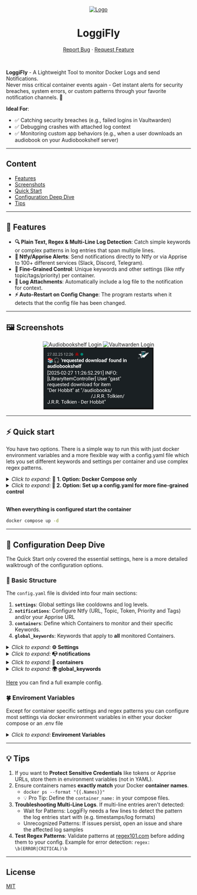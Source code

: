 <a name="readme-top"></a>

<br />
<div align="center">
  <a href="clemcer/loggifly">
    <img src="/images/icon.png" alt="Logo" width="200" height="auto">
  </a>

<h1 align="center">LoggiFly</h1>

  <p align="center">
    <a href="https://github.com/clemcer/loggifly/issues">Report Bug</a>
    ·
    <a href="https://github.com/clemcer/loggifly/issues">Request Feature</a>
  </p>
</div>

<br>

**LoggiFly** - A Lightweight Tool to monitor Docker Logs and send Notifications. <br>
Never miss critical container events again - Get instant alerts for security breaches, system errors, or custom patterns through your favorite notification channels. 🚀

**Ideal For**:
- ✅ Catching security breaches (e.g., failed logins in Vaultwarden)
- ✅ Debugging crashes with attached log context
- ✅ Monitoring custom app behaviors (e.g., when a user downloads an audiobook on your Audiobookshelf server)
---

## Content

- [Features](#-features)
- [Screenshots](#-screenshots)
- [Quick Start](#️-quick-start)
- [Configuration Deep Dive](#-Configuration-Deep-Dive)
- [Tips](#-tips)

---

## 🚀 Features

- **🔍 Plain Text, Regex & Multi-Line Log Detection**: Catch simple keywords or complex patterns in log entries that span multiple lines.
- **🚨 Ntfy/Apprise Alerts**: Send notifications directly to Ntfy or via Apprise to 100+ different services (Slack, Discord, Telegram).
- **🐳 Fine-Grained Control**: Unique keywords and other settings (like ntfy topic/tags/priority) per container.
- **📁 Log Attachments**: Automatically include a log file to the notification for context.
- **⚡ Auto-Restart on Config Change**: The program restarts when it detects that the config file has been changed.

---
## 🖼 Screenshots

<div align="center">
   <img src="/images/abs_login.png" alt="Audiobookshelf Login" width="300" height="auto">
   <img src="/images/vaultwarden_login.png" alt="Vaultwarden Login" width="300" height="auto">
   <img src="/images/abs_download.png" alt="Audiobookshelf Download" width="300" height="auto">
</div>


---

## ⚡️ Quick start
You have two options. There is a simple way to run this with just docker environment variables and a more flexible way with a config.yaml file which lets you set different keywords and settings per container and use complex regex patterns.


<details><summary><em>Click to expand:</em> 🐋 <strong>1. Option: Docker Compose only</strong></summary>d.

```yaml
version: "3.8"
services:
  loggifly:
    image: ghcr.io/clemcer/loggifly:latest
    container_name: loggifly
    volumes:
      - /var/run/docker.sock:/var/run/docker.sock:ro
    environment:  
    # Configure either Ntfy or Apprise or both
      NTFY_URL:
      NTFY_TOPIC: 
      NTFY_TOKEN:                            # In case you need authentication
      APPRISE_URL:                           # Any Apprise-compatible URL (https://github.com/caronc/apprise/wiki)
      CONTAINERS:                            # comma separated list, e.g., vaultwarden,audiobookshelf
      GLOBAL_KEYWORDS:                       # comma separated list, e.g., login,error
      # When one of these keywords is found a log file will be attached to the notification
      GLOBAL_KEYWORDS_WITH_ATTACHMENT:       #comma separated list, e.g., critical,warning 
```
</details>


<details><summary><em>Click to expand:</em><strong> 📃 2. Option: Set up a config.yaml for more fine-grained control</strong></summary><br>
  
1) Insert the following line in the volumes section of the docker compose from Option 1:
```yaml
      - ./loggifly/config.yaml:/app/config.yaml # set the path of your config file on the left side of the mapping
```

<br>

2) Configure your config.yaml.

```yaml
# You have to configure at least one container.
containers:
  container-name:  # Exact container name
  # You don't have to use both `keywords` and `keyword_with_attachment`. One is enough
    keywords:
      - error
      - regex: (username|password).*incorrect  # Use regex patterns when you need them
    # Attach a log file to the notification 
    keywords_with_attachment:
      - warn

# Optional. These keywords are being monitored for all configured containers
global_keywords:
  keywords:
    - failed
  keywords_with_attachment:
    - critical

notifications:     
  # Configure either Ntfy or Apprise or both
  ntfy:
    url: http://your-ntfy-server  
    topic: loggifly                   
    token: ntfy-token               # In case you need authentication
  apprise:
    url: "discord://webhook-url"    # Any Apprise-compatible URL (https://github.com/caronc/apprise/wiki)```    
```
</details><br>

**When everything is configured start the container**
```bash
docker compose up -d
```

---


## 🤿 Configuration Deep Dive
The Quick Start only covered the essential settings, here is a more detailed walktrough of the configuration options.

### 📁 Basic Structure

The `config.yaml` file is divided into four main sections:

1. **`settings`**: Global settings like cooldowns and log levels.
2. **`notifications`**: Configure Ntfy (URL, Topic, Token, Priority and Tags) and/or your Apprise URL
3. **`containers`**: Define which Containers to monitor and their specific Keywords.
4. **`global_keywords`**: Keywords that apply to **all** monitored Containers.

<details><summary><em>Click to expand:</em><strong> ⚙️ Settings </strong></summary>

```yaml
# These are the default settings
settings:          
  log_level: INFO               # DEBUG, INFO, WARNING, ERROR
  notification_cooldown: 5      # Seconds between alerts for same keyword (per container)
  attachment_lines: 20          # Number of Lines to include in log attachments
  multi_line_entries: true      # Detect multi-line log entries
  disable_restart: false        # Disable restart when a config change is detected 
  disable_start_message: false  # Suppress startup notification
  disable_shutdown_message: false  # Suppress shutdown notification
  disable_restart_message: false   # Suppress config reload notification
```

</details>



<details><summary><em>Click to expand:</em><strong> 📭 notifications </strong></summary>

```yaml
notifications:                       
  # At least one of the two (Ntfy/Apprise) is required.
  ntfy:
    url: http://your-ntfy-server    # Required. The URL of your Ntfy instance
    topic: loggifly.                # Required. the topic for Ntfy
    token: ntfy-token               # In case you need authentication 
    priority: 3                     # Ntfy priority (1-5)
    tags: kite,mag                  # Ntfy tags/emojis 
  apprise:
    url: "discord://webhook-url"    # Any Apprise-compatible URL (https://github.com/caronc/apprise/wiki)
```
</details>


<details><summary><em>Click to expand:</em><strong> 🐳 containers </strong></summary>

```yaml
containers:
  container-name:               # Must match exact container_name
    ntfy_topic: your_topic      # Overrides global ntfy topic for this contaner.
    ntfy_tags: "tag1, tag2"     # Overrides global ntfy tags for this contaner.
    ntfy_priority: 4            # Overrides global ntfy priority for this contaner. (1-5)
    attachment_lines: 10        # overrides the global number of lines included in the attachments for this container
    notification_cooldown: 10   # overrides the global cooldown per keyword for this container

  # You don't have to use both `keywords` and `keyword_with_attachment`. One is enough. 
    keywords:                                 
      - error                                  # Simple text matches
      - regex: (username|password).*incorrect  # Use regex patterns when you need them
    # When one of these keywords is found a logfile is attached to the notification
    keywords_with_attachment:
      - critical

# If you have configured global_keywords and don't need container specific settings
# you can leave the container config blank.
  another-containers-name:
```

 </details>


<details><summary><em>Click to expand:</em><strong> 🌍 global_keywords </strong></summary>

```yaml
# This section is optional.
# These keywords are being monitored for all containers. 
global_keywords:              
  keywords:
    - error
  # When one of these keywords is found a logfile is attached
  keywords_with_attachment:
    - regex: (critical|error)
```

</details>

[Here](/config.yaml) you can find a full example config.


### 🍀 Enviroment Variables

Except for container specific settings and regex patterns you can configure most settings via docker environment variables in either your docker compose or an .env file

<details><summary><em>Click to expand:</em><strong> Enviroment Variables </strong></summary><br>


| Variables                         | Description                                              | Default  |
|-----------------------------------|----------------------------------------------------------|----------|
| **`NTFY_URL`**                      | URL of your Ntfy server instance                    | _N/A_    |
| `NTFY_TOKEN`                    | Authentication token for Ntfy in case you need authentication.      | _N/A_    |
| `NTFY_TOPIC`                    | Notification topic for Ntfy.                             | _N/A_  |
| `NTFY_TAGS`                     | Ntfy [Tags/Emojis](https://docs.ntfy.sh/emojis/) for ntfy notifications. | kite,mag  |
| `NTFY_PRIORITY`                 | Notification [priority](https://docs.ntfy.sh/publish/?h=priori#message-priority) for ntfy messages.                 | 3 / default |
| `APPRISE_URL`                   | Any [Apprise-compatible URL](https://github.com/caronc/apprise/wiki)  | _N/A_    |
| `CONTAINERS`       | A comma separated list of containers to use with global keywords.<br>These are added to the containers from the config.| _N/A_     |
| `GLOBAL_KEYWORDS`       | Keywords that will be monitored for all containers. Overrides `global_keywords.keywords` from the config.yaml.| _N/A_     |
| `GLOBAL_KEYWORDS_WITH_ATTACHMENT`       | Notifications triggered by these global keywords have a logfile attached. Overrides `global_keywords.keywords_with_attachment` from the config.yaml.| _N/A_     |
| `NOTIFICATION_COOLDOWN`         | Cooldown period (in seconds) per container per keyword<br> before a new message can be sent  | 5        |
| `LOG_LEVEL`                     | Log Level for LoggiFly container logs.                    | INFO     |
| `MULTI_LINE_ENTRIES`            | When enabled the program tries to catch entries that span multiple log lines.<br>If you encounter bugs or you simply don't need it you can disable it.| True     |
| `ATTACHMENT_LINES`              | Define the number of Log Lines in the attachment file     | 20     |
| `DISABLE_RESTART`               | Disable automatic restarts when the config file is changed.| False     |
| `DISBLE_START_MESSAGE`          | Disable startup message.                                  | False     |
| `DISBLE_SHUTDOWN_MESSAGE`       | Disable shutdown message.                                 | False     |
| `DISABLE_RESTART_MESSAGE`       | Disable message on config change when program restarts.| False     |

</details>

---

## 💡 Tips

1. If you want to **Protect Sensitive Credentials** like tokens or Apprise URLs, store them in environment variables (not in YAML).
2. Ensure containers names **exactly match** your Docker **container names**. 
    - ```docker ps --format "{{.Names}}" ```
    - 💡 Pro Tip: Define the `container_name:` in your compose files. 
3. **Troubleshooting Multi-Line Logs**. If multi-line entries aren't detected:
    - Wait for Patterns: LoggiFly needs a few lines to detect the pattern the log entries start with (e.g. timestamps/log formats)
    - Unrecognized Patterns: If issues persist, open an issue and share the affected log samples
4. **Test Regex Patterns**: Validate patterns at [regex101.com](https://regex101.com) before adding them to your config.
Example for error detection:
`regex: \b(ERROR|CRITICAL)\b`
---

## License
[MIT](https://github.com/clemcer/LoggiFly/blob/main/LICENSE)
